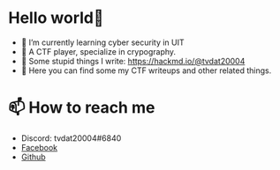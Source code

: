 <h1 align="left" >Hello world👋 </h1>

- 🌱 I’m currently learning cyber security in UIT
- 👯 A CTF player, specialize in crypography. 
- 📝 Some stupid things I write: https://hackmd.io/@tvdat20004
- 📝 Here you can find some my CTF writeups and other related things.
<h1 align="left" >📫 How to reach me </h1>
<ul>
    <li>
    Discord: tvdat20004#6840
    </li>
    <li>
    <a href=https://facebook.com/tvdat20004>
    Facebook
    </a>
    </li>
    <li>
    <a href=https://github.com/tvdat20004>
    Github
    </a>
    </li>
    
</ul>
